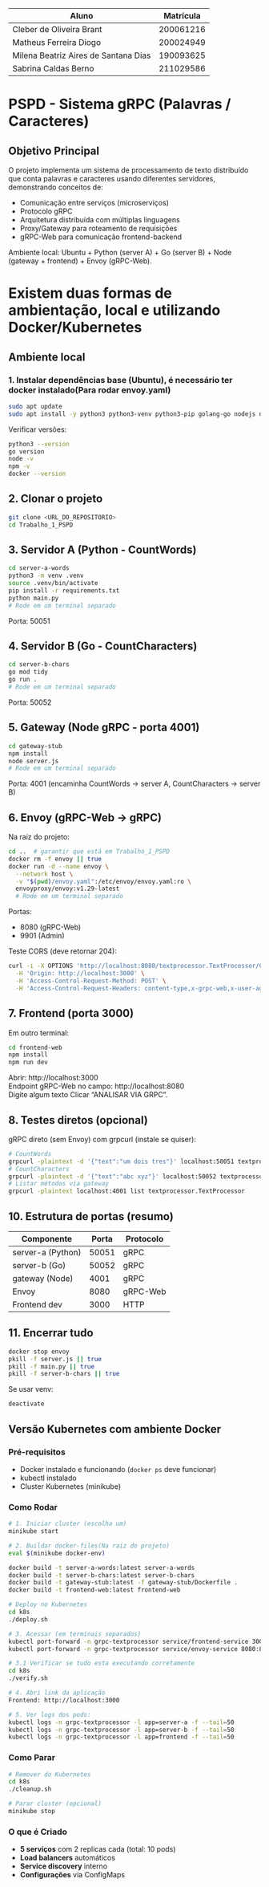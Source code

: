 | Aluno                                | Matrícula |
| ------------------------------------ | --------- |
| Cleber de Oliveira Brant             | 200061216 |
| Matheus Ferreira Diogo               | 200024949 |
| Milena Beatriz Aires de Santana Dias | 190093625 |
| Sabrina Caldas Berno                 | 211029586 |

# PSPD - Sistema gRPC (Palavras / Caracteres)

## Objetivo Principal

O projeto implementa um sistema de processamento de texto distribuído que conta palavras e caracteres usando diferentes servidores, demonstrando conceitos de:

- Comunicação entre serviços (microserviços)
- Protocolo gRPC
- Arquitetura distribuída com múltiplas linguagens
- Proxy/Gateway para roteamento de requisições
- gRPC-Web para comunicação frontend-backend

Ambiente local: Ubuntu + Python (server A) + Go (server B) + Node (gateway + frontend) + Envoy (gRPC-Web).

# Existem duas formas de ambientação, local e utilizando Docker/Kubernetes

## Ambiente local

### 1. Instalar dependências base (Ubuntu), é necessário ter docker instalado(Para rodar envoy.yaml)

```bash
sudo apt update
sudo apt install -y python3 python3-venv python3-pip golang-go nodejs npm docker.io curl
```

Verificar versões:

```bash
python3 --version
go version
node -v
npm -v
docker --version
```

## 2. Clonar o projeto

```bash
git clone <URL_DO_REPOSITORIO>
cd Trabalho_1_PSPD
```

## 3. Servidor A (Python - CountWords)

```bash
cd server-a-words
python3 -m venv .venv
source .venv/bin/activate
pip install -r requirements.txt
python main.py
# Rode em um terminal separado
```

Porta: 50051

## 4. Servidor B (Go - CountCharacters)

```bash
cd server-b-chars
go mod tidy
go run .
# Rode em um terminal separado
```

Porta: 50052

## 5. Gateway (Node gRPC - porta 4001)

```bash
cd gateway-stub
npm install
node server.js
# Rode em um terminal separado
```

Porta: 4001 (encaminha CountWords -> server A, CountCharacters -> server B)

## 6. Envoy (gRPC-Web -> gRPC)

Na raiz do projeto:

```bash
cd ..  # garantir que está em Trabalho_1_PSPD
docker rm -f envoy || true
docker run -d --name envoy \
  --network host \
  -v "$(pwd)/envoy.yaml":/etc/envoy/envoy.yaml:ro \
  envoyproxy/envoy:v1.29-latest
  # Rode em um terminal separado
```

Portas:

- 8080 (gRPC-Web)
- 9901 (Admin)

Teste CORS (deve retornar 204):

```bash
curl -i -X OPTIONS 'http://localhost:8080/textprocessor.TextProcessor/CountWords' \
  -H 'Origin: http://localhost:3000' \
  -H 'Access-Control-Request-Method: POST' \
  -H 'Access-Control-Request-Headers: content-type,x-grpc-web,x-user-agent'
```

## 7. Frontend (porta 3000)

Em outro terminal:

```bash
cd frontend-web
npm install
npm run dev
```

Abrir: http://localhost:3000  
Endpoint gRPC-Web no campo: http://localhost:8080  
Digite algum texto
Clicar “ANALISAR VIA GRPC”.

## 8. Testes diretos (opcional)

gRPC direto (sem Envoy) com grpcurl (instale se quiser):

```bash
# CountWords
grpcurl -plaintext -d '{"text":"um dois tres"}' localhost:50051 textprocessor.TextProcessor/CountWords
# CountCharacters
grpcurl -plaintext -d '{"text":"abc xyz"}' localhost:50052 textprocessor.TextProcessor/CountCharacters
# Listar métodos via gateway
grpcurl -plaintext localhost:4001 list textprocessor.TextProcessor
```

## 10. Estrutura de portas (resumo)

| Componente        | Porta | Protocolo |
| ----------------- | ----- | --------- |
| server-a (Python) | 50051 | gRPC      |
| server-b (Go)     | 50052 | gRPC      |
| gateway (Node)    | 4001  | gRPC      |
| Envoy             | 8080  | gRPC-Web  |
| Frontend dev      | 3000  | HTTP      |

## 11. Encerrar tudo

```bash
docker stop envoy
pkill -f server.js || true
pkill -f main.py || true
pkill -f server-b-chars || true
```

Se usar venv:

```bash
deactivate
```

## Versão Kubernetes com ambiente Docker

### Pré-requisitos

- Docker instalado e funcionando (`docker ps` deve funcionar)
- kubectl instalado
- Cluster Kubernetes (minikube)

### Como Rodar

```bash
# 1. Iniciar cluster (escolha um)
minikube start

# 2. Buildar docker-files(Na raiz do projeto)
eval $(minikube docker-env)

docker build -t server-a-words:latest server-a-words
docker build -t server-b-chars:latest server-b-chars
docker build -t gateway-stub:latest -f gateway-stub/Dockerfile .
docker build -t frontend-web:latest frontend-web

# Deploy no Kubernetes
cd k8s
./deploy.sh

# 3. Acessar (em terminais separados)
kubectl port-forward -n grpc-textprocessor service/frontend-service 3000:80
kubectl port-forward -n grpc-textprocessor service/envoy-service 8080:8080

# 3.1 Verificar se tudo esta executando corretamente
cd k8s
./verify.sh

# 4. Abri link da aplicação
Frontend: http://localhost:3000

# 5. Ver logs dos pods:
kubectl logs -n grpc-textprocessor -l app=server-a -f --tail=50
kubectl logs -n grpc-textprocessor -l app=server-b -f --tail=50
kubectl logs -n grpc-textprocessor -l app=frontend -f --tail=50

```

### Como Parar

```bash
# Remover do Kubernetes
cd k8s
./cleanup.sh

# Parar cluster (opcional)
minikube stop
```

### O que é Criado

- **5 serviços** com 2 replicas cada (total: 10 pods)
- **Load balancers** automáticos
- **Service discovery** interno
- **Configurações** via ConfigMaps
